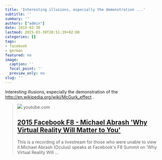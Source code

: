 ```yaml
---
title: 'Interesting illusions, especially the demonstration ...'
subtitle: ''
summary: ''
authors: ["admin"]
date: 2015-03-30
lastmod: 2015-03-30T20:51:39+02:00
categories: []
tags:
- facebook
- german
featured: no
image:
  caption: ''
  focal_point: ''
  preview_only: no
slug: ''
---
```

Interesting illusions, especially the demonstration of the http://en.wikipedia.org/wiki/McGurk_effect .﻿
> [![](https://i.ytimg.com/vi/UDu-cnXI8E8/maxresdefault.jpg)](https://www.youtube.com/watch?v=UDu-cnXI8E8&feature=youtu.be&t=2540)
> youtube.com
> ## [2015 Facebook F8 - Michael Abrash 'Why Virtual Reality Will Matter to You'](https://www.youtube.com/watch?v=UDu-cnXI8E8&feature=youtu.be&t=2540)
>
>This is a recording of a livestream for those who were unable to view it.Michael Abrash (Oculus) speaks at Facebook's F8 Summit on 'Why Virtual Reality Will ...


